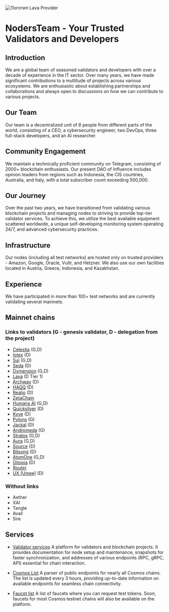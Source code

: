 ![Логотип Lava Provider](https://github.com/nodersteam/picture/blob/main/%D0%A1%D0%BD%D0%B8%D0%BC%D0%BE%D0%BA%20%D1%8D%D0%BA%D1%80%D0%B0%D0%BD%D0%B0%202023-07-15%20185134.png?raw=true)

# NodersTeam - Your Trusted Validators and Developers

## Introduction

We are a global team of seasoned validators and developers with over a decade of experience in the IT sector. Over many years, we have made significant contributions to a multitude of projects across various ecosystems. We are enthusiastic about establishing partnerships and collaborations and always open to discussions on how we can contribute to various projects.

## Our Team

Our team is a decentralized unit of 8 people from different parts of the world, consisting of a CEO, a cybersecurity engineer, two DevOps, three full-stack developers, and an AI researcher.

## Community Engagement

We maintain a technically proficient community on Telegram, consisting of 2000+ blockchain enthusiasts. Our present DAO of Influence includes opinion leaders from regions such as Indonesia, the CIS countries, Australia, and Italy, with a total subscriber count exceeding 500,000.

## Our Journey

Over the past two years, we have transitioned from validating various blockchain projects and managing nodes to striving to provide top-tier validator services. To achieve this, we utilize the best available equipment scattered worldwide, a unique self-developing monitoring system operating 24/7, and advanced cybersecurity practices.

## Infrastructure

Our nodes (including all test networks) are hosted only on trusted providers - Amazon, Google, Oracle, Vultr, and Hetzner. We also use our own facilities located in Austria, Greece, Indonesia, and Kazakhstan.

## Experience

We have participated in more than 100+ test networks and are currently validating several mainnets.

## Mainnet chains
### Links to validators (G - genesis validator, D - delegation from the project)
- [Celestia](https://celestia.explorers.guru/validator/celestiavaloper139mu0a0ucz0gmrkavm5wjar2lpx7yvxq3e25e5) (G,D)
- [Iotex](https://stake.iotex.io/delegate/noders) (D)
- [Sui](https://suiscan.xyz/mainnet/validator/0xee6e1f8e2726e6bc2bf36ab7dd5736afff076704b12271a332f49f8e7d0bf756/info) (G,D)
- [Seda](https://seda.explorers.guru/validator/sedavaloper1ur9sw064p8zs793cn20y6qapaz4rsccmcjv96y) (D)
- [Dymension](https://dymension.explorers.guru/validator/dymvaloper1ta56hcqaxj55wu8emarnw090gk5uq4366uz572) (G,D)
- [Lava](https://lava.explorers.guru/validator/lava@valoper1cfup2qa0dcmx9y0tm73rp3yend3chhzkaakd85) (D Tier 1)
- [Archway](https://archway.explorers.guru/validator/archwayvaloper173zlk665f6f4hl8rnmelhql9qkttc2e79z5xn6) (D)
- [HAQQ](https://haqq.explorers.guru/validator/haqqvaloper1hgggrfgjeu4d5nveh03c6w37magsuqcy84p44t) (D)
- [Realio](https://explorer.stavr.tech/Realio-Mainnet/staking/realiovaloper1q0ju3af59l2kp2vfywcjrmj07tkgkg0s9zfh03) (D)
- [ZetaChain](https://zetachain.explorers.guru/validator/zetavaloper1r66jlz6qvq74apsx4r5696jkrusn5uvvvcgvn9)
- [Humans AI](https://humans.explorers.guru/validator/humanvaloper1xl4lxgvwesnehdkfpn92ku8fk99lkrk6kmjc98) (G,D)
- [Quicksilver](https://quicksilver.explorers.guru/validator/quickvaloper17gwfcceyvcw53r6cclrhwk5jksmtd96xfjwrcv) (D)
- [Kyve](https://kyve.explorers.guru/validator/kyvevaloper1sfwfat9p9k7datgy0kzge7pv0szcd5ycc0jxre) (D)
- [Pylons](https://pylons.explorers.guru/validator/pylovaloper1yc06qqa99vz50jrh64fctt0gvjj7pp7n7029c7) (G)
- [Jackal](https://ping.pub/jackal/staking/jklvaloper132k95jan8ju92jtmkzr49vnusv5xvwvju27kpq) (D)
- [Andromeda](https://andromeda.explorers.guru/validator/andrvaloper1t8zsecgzc5025k3s0mthdm6vt82p5p0v48p2ry) (G)
- [Stratos](https://explorer.thestratos.org/stratos/validators/stvaloper1ghkn8ra63422mcepdk0zzglzy6qax637g6fhzm) (G,D)
- [Aura](https://aurascan.io/validators/auravaloper1vvqz6j3ucxr6n0ejdz4ck602lnyjew93cgcw4m) (G,D)
- [Source](https://ping.pub/source/staking/sourcevaloper145sxudkktspu4lwlyfg7k63nnceaqfxq464hpl) (D)
- [Bitsong](https://atomscan.com/bitsong/validators/bitsongvaloper19qtzdsu57hf5jmcyy5t2uuh0y45q4ah7hrwk4n) (D)
- [AtomOne](https://explorer.equinoxdao.xyz/govgen/staking/govgenvaloper1weaalrcmzvk7z5ercpp0x3agz8064c8a43f8sl) (G,D)
- [Gitopia](https://ping.pub/gitopia/staking/gitopiavaloper1fpwhn7tevwz657rg00mc7zcf9eq4tg0a703dw8) (D)
- [Router](https://routerscan.io/validators/routervaloper1wf2sev9705ujesda8rzncr60xjgvt3mjzd5kne)
- [UX (Umee)](https://ux.explorers.guru/validator/umeevaloper1wwl9f8wcc0am9wruvmx4hjzdv7ewfcex0lz9vp) (D)

### Without links
- Aether
- XAI
- Tangle
- Avail
- 5ire

## Services
- [Validator services](https://noders.services)
A platform for validators and blockchain projects. It provides documentation for node setup and maintenance, snapshots for faster synchronization, and addresses of various endpoints (RPC, gRPC, API) essential for chain interaction.

- [Cosmos List](https://cosmoslist.co/) 
A parser of public endpoints for nearly all Cosmos chains. The list is updated every 3 hours, providing up-to-date information on available endpoints for seamless chain connectivity.

- [Faucet list](https://faucet.noders.services/)
A list of faucets where you can request test tokens. Soon, faucets for most Cosmos testnet chains will also be available on the platform.
